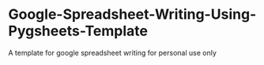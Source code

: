 # Google-Spreadsheet-Writing-Using-Pygsheets-Template
A template for google spreadsheet writing for personal use only
